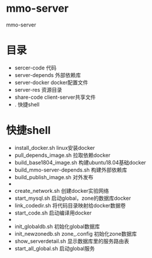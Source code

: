 # mmo-server
mmo-server


# 目录
* sercer-code 代码
* server-depends 外部依赖库
* server-docker docker配置文件
* server-res 资源目录
* share-code client-server共享文件
* . 快捷shell

# 快捷shell
* install_docker.sh           linux安装docker
* pull_depends_image.sh       拉取依赖docker
* build_base1804_image.sh     构建ubuntu18.04基础docker
* build_mmo-server-depends.sh 构建外部依赖库
* build_publish_image.sh      对外发布
* 
* create_network.sh           创建docker实验网络
* start_mysql.sh              启动global，zone的数据库docker
* link_codedir.sh             将代码目录映射给docker数据卷
* start_code.sh               启动编译用docker
* 
* init_globaldb.sh            初始化global数据库
* init_newzonedb.sh zone_.config  初始化zone数据库
* show_serverdetail.sh        显示数据库里的服务路由表
* start_all_global.sh         启动global服务
